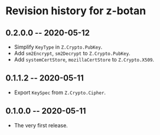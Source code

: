 # Revision history for z-botan

## 0.2.0.0  -- 2020-05-12

* Simplify `KeyType` in `Z.Crypto.PubKey`.
* Add `sm2Encrypt`, `sm2Decrypt` to `Z.Crypto.PubKey`.
* Add `systemCertStore`, `mozillaCertStore` to `Z.Crypto.X509`.

## 0.1.1.2  -- 2020-05-11

* Export `KeySpec` from `Z.Crypto.Cipher`.

## 0.1.0.0  -- 2020-05-11

* The very first release.
